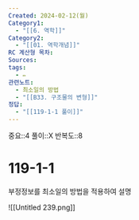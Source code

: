 ```yaml
---
Created: 2024-02-12(월)
Category1:
  - "[[6. 역학]]"
Category2:
  - "[[01. 역학개념]]"
RC 계산형 목차: 
Sources: 
tags:
  - ✏️
관련노트:
  - 최소일의 방법
  - "[[B33. 구조물의 변형]]"
정답:
  - "[[119-1-1 풀이]]"
---
```

중요::4
풀이::X
반복도::8
#  119-1-1

부정정보를 최소일의 방법을 적용하여 설명

![[Untitled 239.png]]